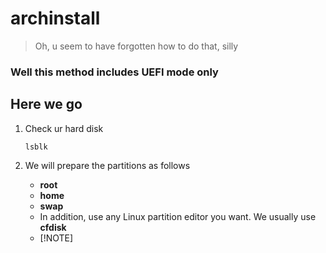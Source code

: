 # archinstall
> Oh, u seem to have forgotten how to do that, silly
### Well this method includes UEFI mode only
## Here we go
1. Check ur hard disk 

   ```
   lsblk 
   ```
2. We will prepare the partitions as follows
    - **root**
    - **home**
    - **swap**
    - In addition, use any Linux partition editor you want. We usually use **cfdisk**
    -  [!NOTE]
